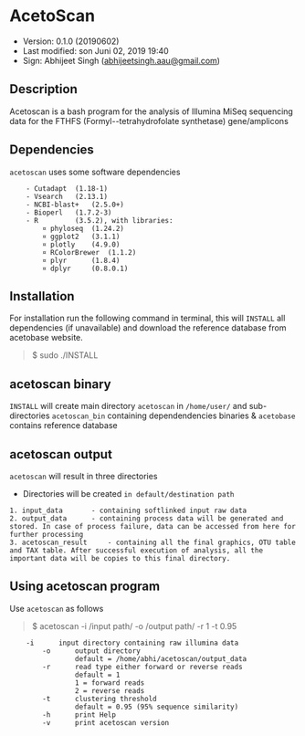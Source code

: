 # AcetoScan

- Version: 0.1.0 (20190602)
- Last modified: son Juni 02, 2019  19:40
- Sign: Abhijeet Singh (abhijeetsingh.aau@gmail.com)

## Description

Acetoscan is a bash program for the analysis of Illumina MiSeq sequencing data for the FTHFS (Formyl--tetrahydrofolate synthetase) gene/amplicons


## Dependencies

`acetoscan` uses some software dependencies
```
	- Cutadapt 	(1.18-1)
	- Vsearch 	(2.13.1)
	- NCBI-blast+ 	(2.5.0+)
	- Bioperl 	(1.7.2-3)
	- R 		(3.5.2), with libraries:
		¤ phyloseq 	(1.24.2)
		¤ ggplot2 	(3.1.1)
		¤ plotly 	(4.9.0)
		¤ RColorBrewer 	(1.1.2)
		¤ plyr 		(1.8.4)
		¤ dplyr 	(0.8.0.1)
```


## Installation

For installation run the following command in terminal, this will `INSTALL` all dependencies (if unavailable) and download the reference database from acetobase website. 

> $ sudo ./INSTALL

## acetoscan binary

`INSTALL` will create main directory `acetoscan` in `/home/user/` and sub-directories `acetoscan_bin` containing dependendencies binaries & `acetobase` contains reference database

## acetoscan output

`acetoscan` will result in three directories

- Directories will be created `in default/destination path`

```
1. input_data 		- containing softlinked input raw data
2. output_data 		- containing process data will be generated and stored. In case of process failure, data can be accessed from here for further processing
3. acetoscan_result 	- containing all the final graphics, OTU table and TAX table. After successful execution of analysis, all the important data will be copies to this final directory.
```
## Using acetoscan program

Use `acetoscan` as follows

> $ acetoscan -i /input path/ -o /output path/ -r 1 -t 0.95
	
```
	-i      input directory containing raw illumina data
        -o      output directory
                default = /home/abhi/acetoscan/output_data
        -r      read type either forward or reverse reads 
                default = 1        
                1 = forward reads
                2 = reverse reads
        -t      clustering threshold
                default = 0.95 (95% sequence similarity)      
        -h      print Help
        -v      print acetoscan version

```
